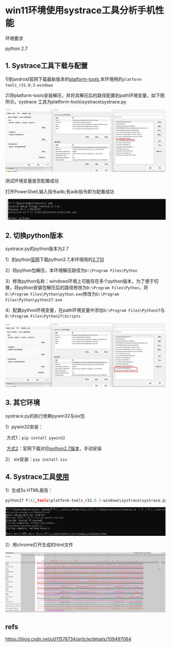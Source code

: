 # win11环境使用systrace工具分析手机性能

环境要求

python 2.7

## 1. Systrace工具下载与配置

1)到android官网下载最新版本的[platform-tools](https://developer.android.com/studio/releases/platform-tools),本环境用的`platform-tools_r31.0.3-windows`

2)将platform-tools安装解压，并将其解压后的路径配置到path环境变量，如下图所示。systrace 工具为platform-tools\systrace\systrace.py

![image-20230305113302622](win11环境使用systrace工具分析手机性能.assets/image-20230305113302622.png)

测试环境变量是否配置成功

打开PowerShell,输入指令adb,有adb指令即为配置成功

![image-20230305113530842](win11环境使用systrace工具分析手机性能.assets/image-20230305113530842.png)



## 2. 切换python版本

systrace.py的python版本为2.7

1）到python[官网](https://www.python.org/downloads/)下载python2.7,本环境用的[2.7.10](https://www.python.org/downloads/release/python-2710/)

2）将python包解压，本环境解压路径为`D:\Program Files\Python`

3）修改python名称：windows环境上可能存在多个python版本，为了便于切换，将python安装包解压后的路径修改为`D:\Program Files\Python`，将`D:\Program Files\Python\python.exe`修改为`D:\Program Files\Python\python27.exe`

4）配置python环境变量，在path环境变量中添加`D:\Program Files\Python27`与`D:\Program Files\Python27\Scripts`

![image-20230305114611095](win11环境使用systrace工具分析手机性能.assets/image-20230305114611095.png)



## 3. 其它环境

systrace.py的执行依赖pywin32与six包

1）pywin32安装：

​		方式1：`pip install pywin32`

​		[方式2](https://blog.csdn.net/weixin_43937959/article/details/123095273)：官网下载对应[python2.7版本](https://github.com/mhammond/pywin32/releases/download/b228/pywin32-228.win32-py2.7.exe)，手动安装

2） six安装：`pip install six`



## 4. Systrace工具[使用](https://blog.csdn.net/u011578734/article/details/109497064)

1）生成5s HTML报告：

```python
python27 F:\1_tools\platform-tools_r31.0.3-windows\systrace\systrace.py -t 5 -o F:/1_tools/systrace_data/youku_coldlaunch.html
```



![image-20230305165932205](win11环境使用systrace工具分析手机性能.assets/image-20230305165932205.png)

2）用chrome打开生成的html文件

![image-20230305170859932](win11环境使用systrace工具分析手机性能.assets/image-20230305170859932.png)



## refs

https://blog.csdn.net/u011578734/article/details/109497064